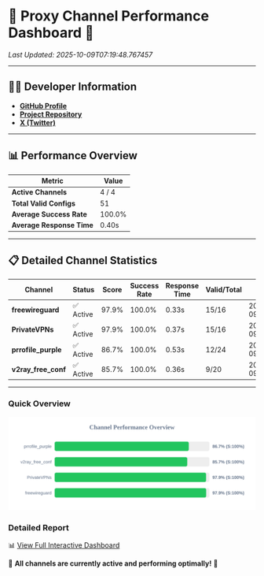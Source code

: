 # 🌟 Proxy Channel Performance Dashboard 🌟

_Last Updated: 2025-10-09T07:19:48.767457_

---

## 👩‍💻 Developer Information

- **[GitHub Profile](https://github.com/4n0nymou3)**  
- **[Project Repository](https://github.com/4n0nymou3/multi-proxy-config-fetcher)**  
- **[X (Twitter)](https://x.com/4n0nymou3)**  

---

## 📊 Performance Overview

| Metric                | Value       |
|-----------------------|-------------|
| **Active Channels**   | 4 / 4       |
| **Total Valid Configs** | 51          |
| **Average Success Rate** | 100.0%      |
| **Average Response Time** | 0.40s       |

---

## 📋 Detailed Channel Statistics

| Channel          | Status     | Score  | Success Rate | Response Time | Valid/Total | Last Success               |
|------------------|------------|--------|--------------|---------------|-------------|----------------------------|
| **freewireguard**  | ✅ Active  | 97.9%  | 100.0% | 0.33s         | 15/16       | 2025-10-09T07:19:48.765661 |
| **PrivateVPNs**  | ✅ Active  | 97.9%  | 100.0% | 0.37s         | 15/16       | 2025-10-09T07:19:48.403948 |
| **prrofile_purple**  | ✅ Active  | 86.7%  | 100.0% | 0.53s         | 12/24       | 2025-10-09T07:19:47.585401 |
| **v2ray_free_conf**  | ✅ Active  | 85.7%  | 100.0% | 0.36s         | 9/20       | 2025-10-09T07:19:47.992903 |

---

### Quick Overview
<div align="center">
  <a href="https://raw.githubusercontent.com/nullluser/NullRepo/refs/heads/main/assets/channel_stats_chart.svg">
    <img src="https://raw.githubusercontent.com/nullluser/NullRepo/refs/heads/main/assets/channel_stats_chart.svg" alt="Source Performance Statistics" width="800">
  </a>
</div>

### Detailed Report
📊 [View Full Interactive Dashboard](https://htmlpreview.github.io/?https://github.com/nullluser/NullRepo/blob/main/assets/performance_report.html)

🎉 **All channels are currently active and performing optimally!** 🎉
